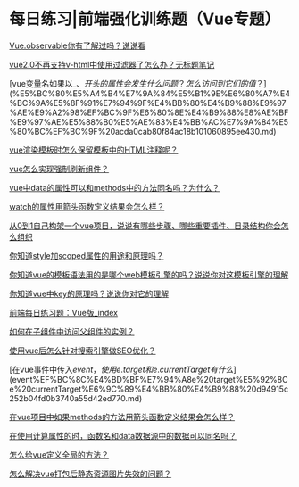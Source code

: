 # 每日练习|前端强化训练题（Vue专题）

[Vue.observable你有了解过吗？说说看](%E6%AF%8F%E6%97%A5%E7%BB%83%E4%B9%A0%20%E5%89%8D%E7%AB%AF%E5%BC%BA%E5%8C%96%E8%AE%AD%E7%BB%83%E9%A2%98%EF%BC%88Vue%E4%B8%93%E9%A2%98%EF%BC%89%202ad5ba3c79a441a3a31832edcea49648/Vue%20observable%E4%BD%A0%E6%9C%89%E4%BA%86%E8%A7%A3%E8%BF%87%E5%90%97%EF%BC%9F%E8%AF%B4%E8%AF%B4%E7%9C%8B%20ed0691b1f1a641f19093c272dbcb3e54.md)

[vue2.0不再支持v-html中使用过滤器了怎么办？无标题笔记](%E6%AF%8F%E6%97%A5%E7%BB%83%E4%B9%A0%20%E5%89%8D%E7%AB%AF%E5%BC%BA%E5%8C%96%E8%AE%AD%E7%BB%83%E9%A2%98%EF%BC%88Vue%E4%B8%93%E9%A2%98%EF%BC%89%202ad5ba3c79a441a3a31832edcea49648/vue2%200%E4%B8%8D%E5%86%8D%E6%94%AF%E6%8C%81v-html%E4%B8%AD%E4%BD%BF%E7%94%A8%E8%BF%87%E6%BB%A4%E5%99%A8%E4%BA%86%E6%80%8E%E4%B9%88%E5%8A%9E%EF%BC%9F%E6%97%A0%E6%A0%87%E9%A2%98%E7%AC%94%E8%AE%B0%209eda933ffc364bb088d1295b52584ebf.md)

[vue变量名如果以_、$开头的属性会发生什么问题？怎么访问到它们的值？](%E6%AF%8F%E6%97%A5%E7%BB%83%E4%B9%A0%20%E5%89%8D%E7%AB%AF%E5%BC%BA%E5%8C%96%E8%AE%AD%E7%BB%83%E9%A2%98%EF%BC%88Vue%E4%B8%93%E9%A2%98%EF%BC%89%202ad5ba3c79a441a3a31832edcea49648/vue%E5%8F%98%E9%87%8F%E5%90%8D%E5%A6%82%E6%9E%9C%E4%BB%A5_%E3%80%81$%E5%BC%80%E5%A4%B4%E7%9A%84%E5%B1%9E%E6%80%A7%E4%BC%9A%E5%8F%91%E7%94%9F%E4%BB%80%E4%B9%88%E9%97%AE%E9%A2%98%EF%BC%9F%E6%80%8E%E4%B9%88%E8%AE%BF%E9%97%AE%E5%88%B0%E5%AE%83%E4%BB%AC%E7%9A%84%E5%80%BC%EF%BC%9F%20acda0cab80f84ac18b101060895ee430.md)

[vue渲染模板时怎么保留模板中的HTML注释呢？](%E6%AF%8F%E6%97%A5%E7%BB%83%E4%B9%A0%20%E5%89%8D%E7%AB%AF%E5%BC%BA%E5%8C%96%E8%AE%AD%E7%BB%83%E9%A2%98%EF%BC%88Vue%E4%B8%93%E9%A2%98%EF%BC%89%202ad5ba3c79a441a3a31832edcea49648/vue%E6%B8%B2%E6%9F%93%E6%A8%A1%E6%9D%BF%E6%97%B6%E6%80%8E%E4%B9%88%E4%BF%9D%E7%95%99%E6%A8%A1%E6%9D%BF%E4%B8%AD%E7%9A%84HTML%E6%B3%A8%E9%87%8A%E5%91%A2%EF%BC%9F%205a4b3c1985ba4ee5b16b1429bf4dae85.md)

[vue怎么实现强制刷新组件？](%E6%AF%8F%E6%97%A5%E7%BB%83%E4%B9%A0%20%E5%89%8D%E7%AB%AF%E5%BC%BA%E5%8C%96%E8%AE%AD%E7%BB%83%E9%A2%98%EF%BC%88Vue%E4%B8%93%E9%A2%98%EF%BC%89%202ad5ba3c79a441a3a31832edcea49648/vue%E6%80%8E%E4%B9%88%E5%AE%9E%E7%8E%B0%E5%BC%BA%E5%88%B6%E5%88%B7%E6%96%B0%E7%BB%84%E4%BB%B6%EF%BC%9F%20c69086b2688b48918a5a8843f03c278a.md)

[vue中data的属性可以和methods中的方法同名吗？为什么？](%E6%AF%8F%E6%97%A5%E7%BB%83%E4%B9%A0%20%E5%89%8D%E7%AB%AF%E5%BC%BA%E5%8C%96%E8%AE%AD%E7%BB%83%E9%A2%98%EF%BC%88Vue%E4%B8%93%E9%A2%98%EF%BC%89%202ad5ba3c79a441a3a31832edcea49648/vue%E4%B8%ADdata%E7%9A%84%E5%B1%9E%E6%80%A7%E5%8F%AF%E4%BB%A5%E5%92%8Cmethods%E4%B8%AD%E7%9A%84%E6%96%B9%E6%B3%95%E5%90%8C%E5%90%8D%E5%90%97%EF%BC%9F%E4%B8%BA%E4%BB%80%E4%B9%88%EF%BC%9F%20bdfd648cff594b118e15bc7a9ec1a7df.md)

[watch的属性用箭头函数定义结果会怎么样？](%E6%AF%8F%E6%97%A5%E7%BB%83%E4%B9%A0%20%E5%89%8D%E7%AB%AF%E5%BC%BA%E5%8C%96%E8%AE%AD%E7%BB%83%E9%A2%98%EF%BC%88Vue%E4%B8%93%E9%A2%98%EF%BC%89%202ad5ba3c79a441a3a31832edcea49648/watch%E7%9A%84%E5%B1%9E%E6%80%A7%E7%94%A8%E7%AE%AD%E5%A4%B4%E5%87%BD%E6%95%B0%E5%AE%9A%E4%B9%89%E7%BB%93%E6%9E%9C%E4%BC%9A%E6%80%8E%E4%B9%88%E6%A0%B7%EF%BC%9F%20cae45c176ec44731a4b369f75f70b1c9.md)

[从0到1自己构架一个vue项目，说说有哪些步骤、哪些重要插件、目录结构你会怎么组织](%E6%AF%8F%E6%97%A5%E7%BB%83%E4%B9%A0%20%E5%89%8D%E7%AB%AF%E5%BC%BA%E5%8C%96%E8%AE%AD%E7%BB%83%E9%A2%98%EF%BC%88Vue%E4%B8%93%E9%A2%98%EF%BC%89%202ad5ba3c79a441a3a31832edcea49648/%E4%BB%8E0%E5%88%B01%E8%87%AA%E5%B7%B1%E6%9E%84%E6%9E%B6%E4%B8%80%E4%B8%AAvue%E9%A1%B9%E7%9B%AE%EF%BC%8C%E8%AF%B4%E8%AF%B4%E6%9C%89%E5%93%AA%E4%BA%9B%E6%AD%A5%E9%AA%A4%E3%80%81%E5%93%AA%E4%BA%9B%E9%87%8D%E8%A6%81%E6%8F%92%E4%BB%B6%E3%80%81%E7%9B%AE%E5%BD%95%E7%BB%93%E6%9E%84%E4%BD%A0%E4%BC%9A%E6%80%8E%E4%B9%88%E7%BB%84%E7%BB%87%20160e7308d77140d19fd111da7a36336e.md)

[你知道style加scoped属性的用途和原理吗？](%E6%AF%8F%E6%97%A5%E7%BB%83%E4%B9%A0%20%E5%89%8D%E7%AB%AF%E5%BC%BA%E5%8C%96%E8%AE%AD%E7%BB%83%E9%A2%98%EF%BC%88Vue%E4%B8%93%E9%A2%98%EF%BC%89%202ad5ba3c79a441a3a31832edcea49648/%E4%BD%A0%E7%9F%A5%E9%81%93style%E5%8A%A0scoped%E5%B1%9E%E6%80%A7%E7%9A%84%E7%94%A8%E9%80%94%E5%92%8C%E5%8E%9F%E7%90%86%E5%90%97%EF%BC%9F%20da3063b5d9fc422b87f8fab5eaa60c28.md)

[你知道vue的模板语法用的是哪个web模板引擎的吗？说说你对这模板引擎的理解](%E6%AF%8F%E6%97%A5%E7%BB%83%E4%B9%A0%20%E5%89%8D%E7%AB%AF%E5%BC%BA%E5%8C%96%E8%AE%AD%E7%BB%83%E9%A2%98%EF%BC%88Vue%E4%B8%93%E9%A2%98%EF%BC%89%202ad5ba3c79a441a3a31832edcea49648/%E4%BD%A0%E7%9F%A5%E9%81%93vue%E7%9A%84%E6%A8%A1%E6%9D%BF%E8%AF%AD%E6%B3%95%E7%94%A8%E7%9A%84%E6%98%AF%E5%93%AA%E4%B8%AAweb%E6%A8%A1%E6%9D%BF%E5%BC%95%E6%93%8E%E7%9A%84%E5%90%97%EF%BC%9F%E8%AF%B4%E8%AF%B4%E4%BD%A0%E5%AF%B9%E8%BF%99%E6%A8%A1%E6%9D%BF%E5%BC%95%E6%93%8E%E7%9A%84%E7%90%86%E8%A7%A3%205941fc794df843b9955df7939140014c.md)

[你知道vue中key的原理吗？说说你对它的理解](%E6%AF%8F%E6%97%A5%E7%BB%83%E4%B9%A0%20%E5%89%8D%E7%AB%AF%E5%BC%BA%E5%8C%96%E8%AE%AD%E7%BB%83%E9%A2%98%EF%BC%88Vue%E4%B8%93%E9%A2%98%EF%BC%89%202ad5ba3c79a441a3a31832edcea49648/%E4%BD%A0%E7%9F%A5%E9%81%93vue%E4%B8%ADkey%E7%9A%84%E5%8E%9F%E7%90%86%E5%90%97%EF%BC%9F%E8%AF%B4%E8%AF%B4%E4%BD%A0%E5%AF%B9%E5%AE%83%E7%9A%84%E7%90%86%E8%A7%A3%209df7bd955b624bdd961ba8549d4008af.md)

[前端每日练习题：Vue版_index](%E6%AF%8F%E6%97%A5%E7%BB%83%E4%B9%A0%20%E5%89%8D%E7%AB%AF%E5%BC%BA%E5%8C%96%E8%AE%AD%E7%BB%83%E9%A2%98%EF%BC%88Vue%E4%B8%93%E9%A2%98%EF%BC%89%202ad5ba3c79a441a3a31832edcea49648/%E5%89%8D%E7%AB%AF%E6%AF%8F%E6%97%A5%E7%BB%83%E4%B9%A0%E9%A2%98%EF%BC%9AVue%E7%89%88_index%203181aaff1fc44cb799eef123646a17f8.md)

[如何在子组件中访问父组件的实例？](%E6%AF%8F%E6%97%A5%E7%BB%83%E4%B9%A0%20%E5%89%8D%E7%AB%AF%E5%BC%BA%E5%8C%96%E8%AE%AD%E7%BB%83%E9%A2%98%EF%BC%88Vue%E4%B8%93%E9%A2%98%EF%BC%89%202ad5ba3c79a441a3a31832edcea49648/%E5%A6%82%E4%BD%95%E5%9C%A8%E5%AD%90%E7%BB%84%E4%BB%B6%E4%B8%AD%E8%AE%BF%E9%97%AE%E7%88%B6%E7%BB%84%E4%BB%B6%E7%9A%84%E5%AE%9E%E4%BE%8B%EF%BC%9F%2042d0a9f34e3e40d38cdbde9ca503b1f3.md)

[使用vue后怎么针对搜索引擎做SEO优化？](%E6%AF%8F%E6%97%A5%E7%BB%83%E4%B9%A0%20%E5%89%8D%E7%AB%AF%E5%BC%BA%E5%8C%96%E8%AE%AD%E7%BB%83%E9%A2%98%EF%BC%88Vue%E4%B8%93%E9%A2%98%EF%BC%89%202ad5ba3c79a441a3a31832edcea49648/%E4%BD%BF%E7%94%A8vue%E5%90%8E%E6%80%8E%E4%B9%88%E9%92%88%E5%AF%B9%E6%90%9C%E7%B4%A2%E5%BC%95%E6%93%8E%E5%81%9ASEO%E4%BC%98%E5%8C%96%EF%BC%9F%205fb0aeae83ec4d529ba90052085ca8e5.md)

[在vue事件中传入$event，使用e.target和e.currentTarget有什么](%E6%AF%8F%E6%97%A5%E7%BB%83%E4%B9%A0%20%E5%89%8D%E7%AB%AF%E5%BC%BA%E5%8C%96%E8%AE%AD%E7%BB%83%E9%A2%98%EF%BC%88Vue%E4%B8%93%E9%A2%98%EF%BC%89%202ad5ba3c79a441a3a31832edcea49648/%E5%9C%A8vue%E4%BA%8B%E4%BB%B6%E4%B8%AD%E4%BC%A0%E5%85%A5$event%EF%BC%8C%E4%BD%BF%E7%94%A8e%20target%E5%92%8Ce%20currentTarget%E6%9C%89%E4%BB%80%E4%B9%88%20d94915c252b04fd0b3740a55d42ed770.md)

[在vue项目中如果methods的方法用箭头函数定义结果会怎么样？](%E6%AF%8F%E6%97%A5%E7%BB%83%E4%B9%A0%20%E5%89%8D%E7%AB%AF%E5%BC%BA%E5%8C%96%E8%AE%AD%E7%BB%83%E9%A2%98%EF%BC%88Vue%E4%B8%93%E9%A2%98%EF%BC%89%202ad5ba3c79a441a3a31832edcea49648/%E5%9C%A8vue%E9%A1%B9%E7%9B%AE%E4%B8%AD%E5%A6%82%E6%9E%9Cmethods%E7%9A%84%E6%96%B9%E6%B3%95%E7%94%A8%E7%AE%AD%E5%A4%B4%E5%87%BD%E6%95%B0%E5%AE%9A%E4%B9%89%E7%BB%93%E6%9E%9C%E4%BC%9A%E6%80%8E%E4%B9%88%E6%A0%B7%EF%BC%9F%2080ffcebaaaec4e93ba8254f7aa7605f4.md)

[在使用计算属性的时，函数名和data数据源中的数据可以同名吗？](%E6%AF%8F%E6%97%A5%E7%BB%83%E4%B9%A0%20%E5%89%8D%E7%AB%AF%E5%BC%BA%E5%8C%96%E8%AE%AD%E7%BB%83%E9%A2%98%EF%BC%88Vue%E4%B8%93%E9%A2%98%EF%BC%89%202ad5ba3c79a441a3a31832edcea49648/%E5%9C%A8%E4%BD%BF%E7%94%A8%E8%AE%A1%E7%AE%97%E5%B1%9E%E6%80%A7%E7%9A%84%E6%97%B6%EF%BC%8C%E5%87%BD%E6%95%B0%E5%90%8D%E5%92%8Cdata%E6%95%B0%E6%8D%AE%E6%BA%90%E4%B8%AD%E7%9A%84%E6%95%B0%E6%8D%AE%E5%8F%AF%E4%BB%A5%E5%90%8C%E5%90%8D%E5%90%97%EF%BC%9F%20c0f28fde2af84a49a97e6aa1d39bae8c.md)

[怎么给vue定义全局的方法？](%E6%AF%8F%E6%97%A5%E7%BB%83%E4%B9%A0%20%E5%89%8D%E7%AB%AF%E5%BC%BA%E5%8C%96%E8%AE%AD%E7%BB%83%E9%A2%98%EF%BC%88Vue%E4%B8%93%E9%A2%98%EF%BC%89%202ad5ba3c79a441a3a31832edcea49648/%E6%80%8E%E4%B9%88%E7%BB%99vue%E5%AE%9A%E4%B9%89%E5%85%A8%E5%B1%80%E7%9A%84%E6%96%B9%E6%B3%95%EF%BC%9F%2023e2e6bb1b1f43849c52b002973b64c8.md)

[怎么解决vue打包后静态资源图片失效的问题？](%E6%AF%8F%E6%97%A5%E7%BB%83%E4%B9%A0%20%E5%89%8D%E7%AB%AF%E5%BC%BA%E5%8C%96%E8%AE%AD%E7%BB%83%E9%A2%98%EF%BC%88Vue%E4%B8%93%E9%A2%98%EF%BC%89%202ad5ba3c79a441a3a31832edcea49648/%E6%80%8E%E4%B9%88%E8%A7%A3%E5%86%B3vue%E6%89%93%E5%8C%85%E5%90%8E%E9%9D%99%E6%80%81%E8%B5%84%E6%BA%90%E5%9B%BE%E7%89%87%E5%A4%B1%E6%95%88%E7%9A%84%E9%97%AE%E9%A2%98%EF%BC%9F%20c167ce83247442b08dfceb467926ecb1.md)